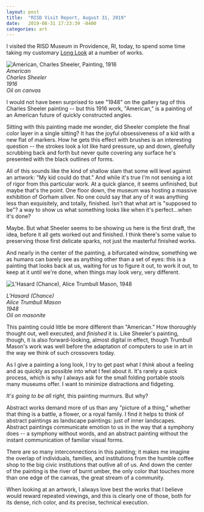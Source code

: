 ```yaml
---
layout: post
title:  "RISD Visit Report, August 31, 2019"
date:   2019-08-31 17:23:39 -0400
categories: art
---
```


I visited the RISD Museum in Providence, RI, today, to spend some time taking my customary [Long Look](https://lisawilliams.github.io/lisa/art/2017/09/08/learning-to-look.html) at a number of works.

![American, Charles Sheeler, Painting, 1916](https://live.staticflickr.com/65535/48655460526_92bddc098b_k.jpg)
<br>
*American<br>
Charles Sheeler<br>
1916<br>
Oil on canvas<br>*

I would not have been surprised to see "1948" on the gallery tag of this Charles Sheeler painting -- but this 1916 work, "American," is a painting of an American future of quickly constructed angles.

Sitting with this painting made me wonder, did Sheeler complete the final color layer in a single sitting? It has the joyful obsessiveness of a kid with a new flat of markers. How he gets this effect with brushes is an interesting question -- the strokes look a lot like hard pressure, up and down, gleefully scrubbing back and forth but never quite covering any surface he's presented with the black outlines of forms.

All of this sounds like  the kind of shallow slam that some will level against an artwork: "My kid could do that." And while it's true I'm not sensing a lot of rigor from this particular work. At a quick glance, it seems unfinished, but maybe that's the point. One floor down, the museum was hosting a massive exhibition of Gorham silver. No one could say that any of it was anything less than exquisitely, and totally, finished. Isn't that what art is "supposed to be"? a way to show us what something looks like when it's perfect...when it's done?

Maybe. But what Sheeler seems to be showing us here is the first draft, the idea, before it all gets worked out and finished. I think there's some value to preserving those first delicate sparks, not just the masterful finished works.

And nearly in the center of the painting, a bifurcated window, something we as humans can barely see as anything other than a set of eyes: this is a painting that looks back at us, waiting for us to figure it out, to work it out, to keep at it until we're done, when things may look very, very different.

![L'Hasard (Chance), Alice Trumbull Mason, 1948](https://live.staticflickr.com/65535/48655104933_72dbe0dae0_k.jpg)<br>

*L'Hasard (Chance)<br>
Alice Trumbull Mason<br>
1948<br>
Oil on masonite<br>*

This painting could little be more different than "American." How thoroughly thought out, well executed, and *finished* it is. Like Sheeler's painting, though, it is also forward-looking, almost digital in effect, though Trumbull Mason's work was well before the adaptation of computers to use in art in the way we think of such crossovers today.

As I give a painting a long look, I try to get past what I *think* about a feeling and as quickly as possible into what I feel about it. It's rarely a quick process, which is why I always ask for the small folding portable stools many museums offer. I want to minimize distractions and fidgeting.

*It's going to be all right,* this painting murmurs. But why?

Abstract works demand more of us than any "picture of a thing," whether that thing is a battle, a flower, or a royal family. I find it helps to think of abstract paintings as landscape paintings: just of inner landscapes. Abstract paintings communicate emotion to us in the way that a symphony does -- a symphony without words, and an abstract painting without the instant communication of familiar visual forms.

There are so many interconnections in this painting; it makes me imagine the overlap of individuals, families, and institutions from the humble coffee shop to the big civic institutions that outlive all of us. And down the center of the painting is the river of burnt umber, the only color that touches more than one edge of the canvas, the great stream of a community.

When looking at an artwork, I always love best the works that I believe would reward repeated viewings, and this is clearly one of those, both for its dense, rich color, and its precise, technical execution.
